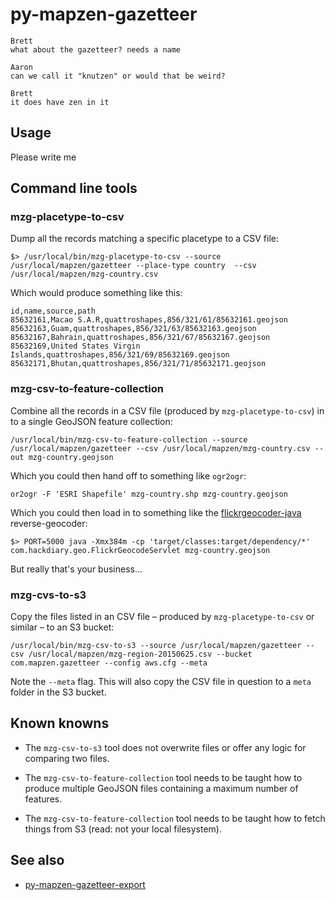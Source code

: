 # py-mapzen-gazetteer

```
Brett
what about the gazetteer? needs a name

Aaron
can we call it "knutzen" or would that be weird?

Brett
it does have zen in it
```

## Usage

Please write me

## Command line tools

### mzg-placetype-to-csv

Dump all the records matching a specific placetype to a CSV file:

```
$> /usr/local/bin/mzg-placetype-to-csv --source /usr/local/mapzen/gazetteer --place-type country  --csv /usr/local/mapzen/mzg-country.csv
```

Which would produce something like this:

```
id,name,source,path
85632161,Macao S.A.R,quattroshapes,856/321/61/85632161.geojson
85632163,Guam,quattroshapes,856/321/63/85632163.geojson
85632167,Bahrain,quattroshapes,856/321/67/85632167.geojson
85632169,United States Virgin Islands,quattroshapes,856/321/69/85632169.geojson
85632171,Bhutan,quattroshapes,856/321/71/85632171.geojson
```

### mzg-csv-to-feature-collection

Combine all the records in a CSV file (produced by `mzg-placetype-to-csv`) in to a single GeoJSON feature collection:

```
/usr/local/bin/mzg-csv-to-feature-collection --source /usr/local/mapzen/gazetteer --csv /usr/local/mapzen/mzg-country.csv --out mzg-country.geojson
```

Which you could then hand off to something like `ogr2ogr`:

```
or2ogr -F 'ESRI Shapefile' mzg-country.shp mzg-country.geojson
```

Which you could then load in to something like the [flickrgeocoder-java](https://github.com/thisisaaronland/flickrgeocoder-java) reverse-geocoder:

```
$> PORT=5000 java -Xmx384m -cp 'target/classes:target/dependency/*' com.hackdiary.geo.FlickrGeocodeServlet mzg-country.geojson
```

But really that's your business...

### mzg-cvs-to-s3

Copy the files listed in an CSV file – produced by `mzg-placetype-to-csv` or similar – to an S3 bucket:

```
/usr/local/bin/mzg-csv-to-s3 --source /usr/local/mapzen/gazetteer --csv /usr/local/mapzen/mzg-region-20150625.csv --bucket com.mapzen.gazetteer --config aws.cfg --meta
```

Note the `--meta` flag. This will also copy the CSV file in question to a `meta` folder in the S3 bucket.

## Known knowns

* The `mzg-csv-to-s3` tool does not overwrite files or offer any logic for comparing two files.

* The `mzg-csv-to-feature-collection` tool needs to be taught how to produce multiple GeoJSON files containing a maximum number of features.

* The `mzg-csv-to-feature-collection` tool needs to be taught how to fetch things from S3 (read: not your local filesystem).

## See also

* [py-mapzen-gazetteer-export](https://github.com/mapzen/py-mapzen-gazetteer-export)

